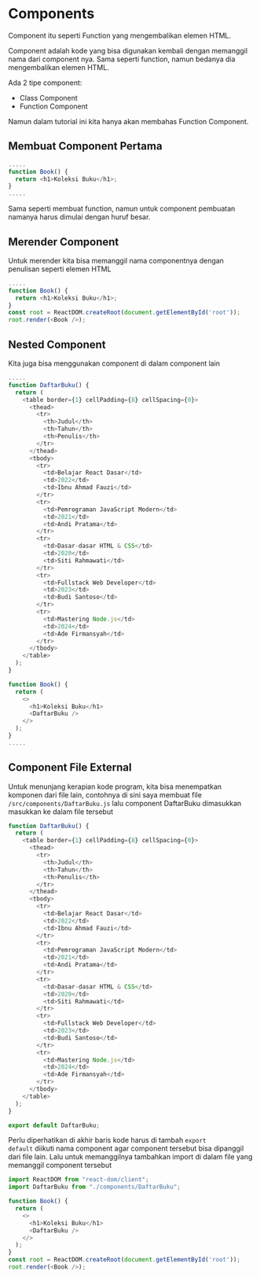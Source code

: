 # Components

Component itu seperti Function yang mengembalikan elemen HTML.

Component adalah kode yang bisa digunakan kembali dengan memanggil nama dari component nya. Sama seperti function, namun bedanya dia mengembalikan elemen HTML.

Ada 2 tipe component:

- Class Component
- Function Component

Namun dalam tutorial ini kita hanya akan membahas Function Component.

## Membuat Component Pertama

``` javascript
.....
function Book() {
  return <h1>Koleksi Buku</h1>;
}
.....
```

Sama seperti membuat function, namun untuk component pembuatan namanya harus dimulai dengan huruf besar.

## Merender Component

Untuk merender kita bisa memanggil nama componentnya dengan penulisan seperti elemen HTML

``` javascript
.....
function Book() {
  return <h1>Koleksi Buku</h1>;
}
const root = ReactDOM.createRoot(document.getElementById('root'));
root.render(<Book />);
```

## Nested Component

Kita juga bisa menggunakan component di dalam component lain

``` javascript
.....
function DaftarBuku() {
  return (
    <table border={1} cellPadding={8} cellSpacing={0}>
      <thead>
        <tr>
          <th>Judul</th>
          <th>Tahun</th>
          <th>Penulis</th>
        </tr>
      </thead>
      <tbody>
        <tr>
          <td>Belajar React Dasar</td>
          <td>2022</td>
          <td>Ibnu Ahmad Fauzi</td>
        </tr>
        <tr>
          <td>Pemrograman JavaScript Modern</td>
          <td>2021</td>
          <td>Andi Pratama</td>
        </tr>
        <tr>
          <td>Dasar-dasar HTML & CSS</td>
          <td>2020</td>
          <td>Siti Rahmawati</td>
        </tr>
        <tr>
          <td>Fullstack Web Developer</td>
          <td>2023</td>
          <td>Budi Santoso</td>
        </tr>
        <tr>
          <td>Mastering Node.js</td>
          <td>2024</td>
          <td>Ade Firmansyah</td>
        </tr>
      </tbody>
    </table>
  );
}

function Book() {
  return (
    <>
      <h1>Koleksi Buku</h1>
      <DaftarBuku />
    </>
  );
}
.....
```

## Component File External

Untuk menunjang kerapian kode program, kita bisa menempatkan komponen dari file lain, contohnya di sini saya membuat file <code>/src/components/DaftarBuku.js</code> lalu component DaftarBuku dimasukkan masukkan ke dalam file tersebut

``` javascript
function DaftarBuku() {
  return (
    <table border={1} cellPadding={8} cellSpacing={0}>
      <thead>
        <tr>
          <th>Judul</th>
          <th>Tahun</th>
          <th>Penulis</th>
        </tr>
      </thead>
      <tbody>
        <tr>
          <td>Belajar React Dasar</td>
          <td>2022</td>
          <td>Ibnu Ahmad Fauzi</td>
        </tr>
        <tr>
          <td>Pemrograman JavaScript Modern</td>
          <td>2021</td>
          <td>Andi Pratama</td>
        </tr>
        <tr>
          <td>Dasar-dasar HTML & CSS</td>
          <td>2020</td>
          <td>Siti Rahmawati</td>
        </tr>
        <tr>
          <td>Fullstack Web Developer</td>
          <td>2023</td>
          <td>Budi Santoso</td>
        </tr>
        <tr>
          <td>Mastering Node.js</td>
          <td>2024</td>
          <td>Ade Firmansyah</td>
        </tr>
      </tbody>
    </table>
  );
}

export default DaftarBuku;
```

Perlu diperhatikan di akhir baris kode harus di tambah <code>export default</code> diikuti nama component agar component tersebut bisa dipanggil dari file lain. Lalu untuk memanggilnya tambahkan import di dalam file yang memanggil component tersebut

``` javascript
import ReactDOM from "react-dom/client";
import DaftarBuku from "./components/DaftarBuku";

function Book() {
  return (
    <>
      <h1>Koleksi Buku</h1>
      <DaftarBuku />
    </>
  );
}
const root = ReactDOM.createRoot(document.getElementById('root'));
root.render(<Book />);
```
